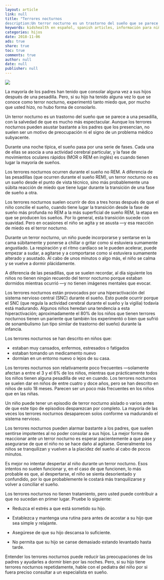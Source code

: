 ```yaml
---
layout: article
link: null
title: "Terrores nocturnos
description:Un terror nocturno es un trastorno del sueño que se parece a una pesadilla, con la salvedad de que es mucho más espectacular. Aunque los terrores nocturnos pueden asustar bastante a los padres que los presencian, no suelen ser un motivo de preocupación ni el signo de un problema médico subyacente."
keywords: kidshealth en español, spanish articles, información para niños, información de la salud, información médica, madres, información para padres, bebés, vacunación, las enfermadades, mamás, familia, pediatra, salud, alimentación, información para adolescentes, los niños, su hijo, su hija, la atención médica, el hospital, su familia, los procedimientos médicos, los miembros de sus familias, pre-adolescentes, el doctor, la doctora, medicina, habla español, el paciente, la ayuda, enfermos, joven, pediatra, preguntas, preguntas para el doctor, para el médico, respuestas, respuestas de la salud, sano, enfermedad, cómo puedo siéntase mejor, cómo puedo conseguir mejor, educación, cuerpo, pregunte, enfermera, consejo, salud de los niños, adolescentes, cabrito, enfermo, mi niño es enfermo, mi bebé es enfermo
categories: hijos
date: 2018-11-06
ads: true
share: true
toc: true
comments: true
author: null
date: null
publisher: null
---
```

![](http://familiasana.info/images/hijos/P-terrNocturnos-esHD-AR1.jpg)

La mayoría de los padres han tenido que consolar alguna vez a sus hijos después de una pesadilla. Pero, si su hijo ha tenido alguna vez lo que se conoce como terror nocturno, experimentó tanto miedo que, por mucho que usted hizo, no hubo forma de consolarlo.

Un terror nocturno es un trastorno del sueño que se parece a una pesadilla, con la salvedad de que es mucho más espectacular. Aunque los terrores nocturnos pueden asustar bastante a los padres que los presencian, no suelen ser un motivo de preocupación ni el signo de un problema médico subyacente.

Durante una noche típica, el sueño pasa por una serie de fases. Cada una de ellas se asocia a una actividad cerebral particular, y la fase de movimientos oculares rápidos (MOR o REM en inglés) es cuando tienen lugar la mayoría de sueños.

Los terrores nocturnos ocurren durante el sueño no REM. A diferencia de las pesadillas (que ocurren durante el sueño REM), un terror nocturno no es un sueño desde el punto de vista técnico, sino más probablemente una súbita reacción de miedo que tiene lugar durante la transición de una fase de sueño a otra.

Los terrores nocturnos suelen ocurrir de dos a tres horas después de que el niño concilie el sueño, cuando tiene lugar la transición desde la fase de sueño más profunda no REM a la más superficial de sueño REM, la etapa en que se producen los sueños. Por lo general, esta transición sucede con suavidad. Pero en ocasiones el niño se agita y se asusta —y esa reacción de miedo es el terror nocturno.

Durante un terror nocturno, un niño puede incorporarse y sentarse en la cama súbitamente y ponerse a chillar o gritar como si estuviera sumamente angustiado. La respiración y el ritmo cardíaco se le pueden acelerar, puede empezar a sudar, a agitarse y a comportarse como si estuviera sumamente alterado y asustado. Al cabo de unos minutos o algo más, el niño se calma y se vuelve a dormir plácidamente.

A diferencia de las pesadillas, que se suelen recordar, al día siguiente los niños no tienen ningún recuerdo del terror nocturno porque estaban dormidos mientras ocurrió —y no tienen imágenes mentales que evocar.

Los terrores nocturnos están provocados por una hiperactivación del sistema nervioso central (SNC) durante el sueño. Esto puede ocurrir porque el SNC (que regula la actividad cerebral durante el sueño y la vigilia) todavía está madurando. Algunos niños heredan una tendencia a esta hiperactivación; aproximadamente el 80% de los niños que tienen terrores nocturnos tienen un pariente que también los experimentó o bien que sufrió de sonambulismo (un tipo similar de trastorno del sueño) durante la infancia.

Los terrores nocturnos se han descrito en niños que:

* estaban muy cansados, enfermos, estresados o fatigados
* estaban tomando un medicamento nuevo
* dormían en un entorno nuevo o lejos de su casa.

Los terrores nocturnos son relativamente poco frecuentes —solamente afectan a entre el 3 y el 6% de los niños, mientras que prácticamente todos los niños tienen alguna pesadilla de vez en cuando. Los terrores nocturnos se suelen dar en niños de entre cuatro y doce años, pero se han descrito en niños de solo 18 meses. Parecen ser un poco más frecuentes en los niños que en las niñas.

Un niño puede tener un episodio de terror nocturno aislado o varios antes de que este tipo de episodios desparezcan por completo. La mayoría de las veces los terrores nocturnos desaparecen solos conforme va madurando el sistema nervioso.

Los terrores nocturnos pueden alarmar bastante a los padres, que suelen sentirse impotentes al no poder consolar a sus hijos. La mejor forma de reaccionar ante un terror nocturno es esperar pacientemente a que pase y asegurarse de que el niño no se hace daño al agitarse. Generalmente los niños se tranquilizan y vuelven a la placidez del sueño al cabo de pocos minutos.

Es mejor no intentar despertar al niño durante un terror nocturno. Esos intentos no suelen funcionar y, en el caso de que funcionen, lo más probable es que, al despertarse, el niño se sienta desorientado y confundido, por lo que probablemente le costará más tranquilizarse y volver a conciliar el sueño.

Los terrores nocturnos no tienen tratamiento, pero usted puede contribuir a que no sucedan en primer lugar. Pruebe lo siguiente:

* Reduzca el estrés a que está sometido su hijo.

* Establezca y mantenga una rutina para antes de acostar a su hijo que sea simple y relajante.

* Asegúrese de que su hijo descansa lo suficiente.

* No permita que su hijo se canse demasiado estando levantado hasta tarde.

Entender los terrores nocturnos puede reducir las preocupaciones de los padres y ayudarles a dormir bien por las noches. Pero, si su hijo tiene terrores nocturnos repetidamente, hable con el pediatra del niño por si fuera preciso consultar a un especialista en sueño.

